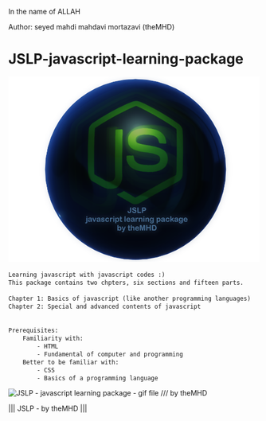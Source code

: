 ﻿In the name of ALLAH

Author:  seyed mahdi mahdavi mortazavi (theMHD)
# JSLP-javascript-learning-package
![JSLP - javascript learning package - png file /// by theMHD](Images\JSLPlogo.png)

    Learning javascript with javascript codes :)
    This package contains two chpters, six sections and fifteen parts.

    Chapter 1: Basics of javascript (like another programming languages)
    Chapter 2: Special and advanced contents of javascript


    Prerequisites:
        Familiarity with:
            - HTML
            - Fundamental of computer and programming
        Better to be familiar with:
            - CSS
            - Basics of a programming language


![JSLP - javascript learning package - gif file /// by theMHD](Images\JSLPlogo.gif)

||| JSLP - by theMHD |||
